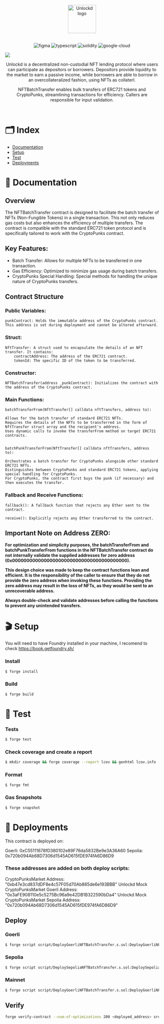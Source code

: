 <p align="center" style="margin-bottom:32px">
  <a href="https://unlockd.finance">
    <img alt="Unlockd logo" src="https://miro.medium.com/max/660/1*YEp9mC_4sVUuFpBzatz3dQ.png" width="auto" height="92px" />
  </a>
  <!-- <a href="https://unlockd.finance">
    <img alt="Unlockd logo" src="https://halborn.com/wp-content/uploads/2021/10/audited-by-halborn-green.png.webp" width="auto" height="92px" />
  </a> -->
  
</p>

<p align="center">
    <img src="https://img.shields.io/badge/Figma-F24E1E?style=for-the-badge&logo=figma&logoColor=white" alt="figma"/>
    <img src="https://img.shields.io/badge/TypeScript-007ACC?style=for-the-badge&logo=typescript&logoColor=white" alt="typescript"/>   
    <img src="https://img.shields.io/badge/Solidity-e6e6e6?style=for-the-badge&logo=solidity&logoColor=black" alt="solidity"/>  
    <img src="https://img.shields.io/badge/Google_Cloud-4285F4?style=for-the-badge&logo=google-cloud&logoColor=white" alt="google-cloud"/>

[![](https://dcbadge.vercel.app/api/server/unlockd)](https://discord.gg/unlockd)

</p>

<p align="center">
Unlockd is a decentralized non-custodial NFT lending protocol where users can participate as depositors or borrowers. Depositors provide liquidity to the market to earn a passive income, while borrowers are able to borrow in an overcollateralized fashion, using NFTs as collaterl.
</p>

<p align="center">
NFTBatchTransfer enables bulk transfers of ERC721 tokens and CryptoPunks, streamlining transactions for efficiency. Callers are responsible for input validation.
</p>
<br/>

# 🗂️ Index

- [Documentation](#-documentation)
- [Setup](#-setup)
- [Test](#-test)
- [Deployments](#-deployments)


# 📝 Documentation

## Overview
The NFTBatchTransfer contract is designed to facilitate the batch transfer of NFTs (Non-Fungible Tokens) in a single transaction. This not only reduces gas costs but also enhances the efficiency of multiple transfers. The contract is compatible with the standard ERC721 token protocol and is specifically tailored to work with the CryptoPunks contract.

## Key Features:

- Batch Transfer: Allows for multiple NFTs to be transferred in one transaction.
- Gas Efficiency: Optimized to minimize gas usage during batch transfers.
- CryptoPunks Special Handling: Special methods for handling the unique nature of CryptoPunks transfers.

## Contract Structure

### Public Variables:
    punkContract: Holds the immutable address of the CryptoPunks contract. This address is set during deployment and cannot be altered afterward.

### Struct:
    NftTransfer: A struct used to encapsulate the details of an NFT transfer. It contains:
        contractAddress: The address of the ERC721 contract.
        tokenId: The specific ID of the token to be transferred.

### Constructor:
    NFTBatchTransfer(address _punkContract): Initializes the contract with the address of the CryptoPunks contract.

### Main Functions:

    batchTransferFrom(NftTransfer[] calldata nftTransfers, address to):
    
    Allows for the batch transfer of standard ERC721 NFTs.
    Requires the details of the NFTs to be transferred in the form of NftTransfer struct array and the recipient's address.
    Uses dynamic calls to invoke the transferFrom method on target ERC721 contracts.
    
    
    batchPunkTransferFrom(NftTransfer[] calldata nftTransfers, address to):
    
    Orchestrates a batch transfer for CryptoPunks alongside other standard ERC721 NFTs.
    Distinguishes between CryptoPunks and standard ERC721 tokens, applying special handling for CryptoPunks.
    For CryptoPunks, the contract first buys the punk (if necessary) and then executes the transfer.

### Fallback and Receive Functions:
    
    fallback(): A fallback function that rejects any Ether sent to the contract.
    
    receive(): Explicitly rejects any Ether transferred to the contract.

## Important Note on Address ZERO:

<div align="left">

**For optimization and simplicity purposes, the batchTransferFrom and batchPunkTransferFrom functions in the NFTBatchTransfer contract do not internally validate the supplied addresses for zero address (0x0000000000000000000000000000000000000000).**

**This design choice was made to keep the contract functions lean and efficient. It is the responsibility of the caller to ensure that they do not provide the zero address when invoking these functions. Providing the zero address may result in the loss of NFTs, as they would be sent to an unrecoverable address.**

**Always double-check and validate addresses before calling the functions to prevent any unintended transfers.**

</div>

# 🎬 Setup

You will need to have Foundry installed in your machine, I recomend to check https://book.getfoundry.sh/

### Install

```bash
$ forge install
```

### Build

```bash
$ forge build
```

# 🧪 Test

### Tests

```bash
$ forge test
```

### Check coverage and create a report

```bash
$ mkdir coverage && forge coverage --report lcov && genhtml lcov.info --branch-coverage --output-dir coverage
```

### Format

```bash
$ forge fmt
```

### Gas Snapshots

```bash
$ forge snapshot
```


# 🚀 Deployments

This contract is deployed on: 

Goerli: 0xC55111678fD380102e89F76da5832Be9e3A36A60
Sepolia: 0x720b094Ab68D7306d1545AD615fDE974fA6D86D9

### These addresses are added on both deploy scripts: 

CryptoPunksMarket Address: "0xb47e3cd837dDF8e4c57F05d70Ab865de6e193BBB"
Unlockd Mock CryptoPunksMarket Goerli Address: "0x3aFE908110e5c5275Bc96a9e42DB1B322590bDa4"
Unlockd Mock CryptoPunksMarket Sepolia Address: "0x720b094Ab68D7306d1545AD615fDE974fA6D86D9"

## Deploy

### Goerli

```bash
$ forge script script/DeployGoerliNFTBatchTransfer.s.sol:DeployGoerliNFTBatchTransfer --rpc-url <your_rpc_url> --private-key <your_private_key> --broadcast -vvvv
```

### Sepolia

```bash
$ forge script script/DeploySepoliaNFTBatchTransfer.s.sol:DeploySepoliaNFTBatchTransfer --rpc-url <your_rpc_url> --private-key <your_private_key> --broadcast -vvvv
```

### Mainnet

```bash
$ forge script script/DeployGoerliNFTBatchTransfer.s.sol:DeployGoerliNFTBatchTransfer --rpc-url <your_rpc_url> --private-key <your_private_key> --broadcast -vvvv
```

## Verify

```bash
forge verify-contract --num-of-optimizations 200 <deployed_address> src/NFTBatchTransferFlattened.sol:NFTBatchTransfer --etherscan-api-key <etherscan_api_key> --chain <chainId>
```